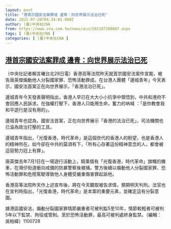 ```yaml
---
layout: post
title: "港首宗國安法案罪成 邊青：向世界展示法治已死"
date: 2021-07-28T04:34:01.000Z
author: (臺)中央社CNA
from: https://www.cna.com.tw/news/acn/202107280087.aspx
tags: [ (臺)中央社CNA ]
categories: [ (臺)中央社CNA ]
---
```

<!--1627446841000-->
[港首宗國安法案罪成 邊青：向世界展示法治已死](https://www.cna.com.tw/news/acn/202107280087.aspx)
------

<div>
<div></div><div class="paragraph"><p>（中央社記者賴言曦台北28日電）香港高等法院昨天就首宗國安法案件宣裁，被告唐英傑煽動他人分裂國家罪、恐怖活動罪成。在台港人團體「邊城青年」今天表示，國安法首案正在向世界展示，「香港法治已死」。</p><p>邊城青年今天發表聲明指出，香港人早已在大大小小抗爭中領悟到，中共和港府不會回應人民訴求。在強權打壓下，香港人只能用生命，奮力的吶喊 ：「是你教會我和平遊行是沒有用的」。</p><p>邊城青年也認為，國安法首案，正在向世界展示「香港的法治已死」，司法機關也已淪為政治打壓的工具。</p><p>邊城青年指出，「光復香港，時代革命」是這個世代的香港人的盼望，也是香港人的精神所在。如今卻在中共的莫須有下，「所有心存著這份精神意念的人，都會被這惡勢力冠上有罪」。</p><p>唐英傑去年7月1日在一場遊行活動上，騎乘插有「光復香港，時代革命」旗幟的機車，在灣仔街道衝向戒備的防暴警察後被捕。警方後續以煽動他人分裂國家罪、恐怖活動罪和危險駕駛導致他人身體受嚴重傷害罪起訴他。</p><p>香港高等法院昨天作上述宣布後，將在今天聽取被告求情，預期明天判刑。法官也在宣判時指出，「光復香港，時代革命」是本案的重要元素，並確定這有分裂意圖。</p><p>據港區國安法，煽動分裂國家罪情節嚴重者可被判監5至10年，情節較輕者可被判5年以下監禁、拘役或管制。至於恐怖活動罪，最高可被判處終身監禁。（編輯：吳柏緯）1100728</p></div>
</div>
